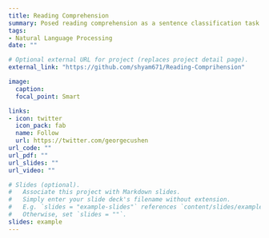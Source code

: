 ```yaml
---
title: Reading Comprehension
summary: Posed reading comprehension as a sentence classification task. Instead of sequential models, we used CNN models for classification and extended to a siamese variation using contrastive loss.
tags:
- Natural Language Processing
date: ""

# Optional external URL for project (replaces project detail page).
external_link: "https://github.com/shyam671/Reading-Comprihension"

image:
  caption: 
  focal_point: Smart

links:
- icon: twitter
  icon_pack: fab
  name: Follow
  url: https://twitter.com/georgecushen
url_code: ""
url_pdf: ""
url_slides: ""
url_video: ""

# Slides (optional).
#   Associate this project with Markdown slides.
#   Simply enter your slide deck's filename without extension.
#   E.g. `slides = "example-slides"` references `content/slides/example-slides.md`.
#   Otherwise, set `slides = ""`.
slides: example
---
```


